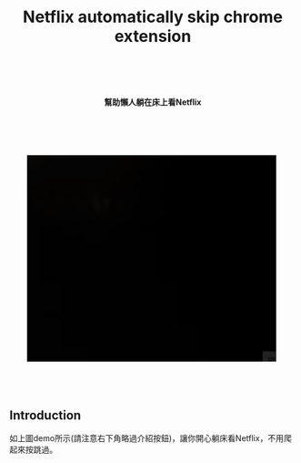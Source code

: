<h1 align="center">
  <br>
  Netflix automatically skip chrome extension
  <br>
  <br>
  <br>
</h1>

<h4 align="center">
  幫助懶人躺在床上看Netflix
  <br><br>
</h4>

<br>
<br>

<p align="center">
<img src="https://github.com/rrrjjj2019/Netflix-extension/blob/master/demo2.gif" width="438" style="margin-right:5px; border: 1px solid #ccc;" />
</p>

<br>
<br>

## Introduction
如上圖demo所示(請注意右下角略過介紹按鈕)，讓你開心躺床看Netflix，不用爬起來按跳過。

<br>
